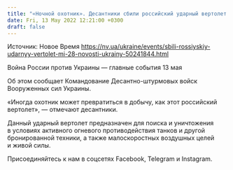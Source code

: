 ```yaml
---
title: "«Ночной охотник». Десантники сбили российский ударный вертолет Ми-28"
date: Fri, 13 May 2022 12:21:00 +0300
draft: false
---
```

Источник: Новое Время https://nv.ua/ukraine/events/sbili-rossiyskiy-udarnyy-vertolet-mi-28-novosti-ukrainy-50241844.html


Война России против Украины — главные события 13 мая

Об этом сообщает Командование Десантно-штурмовых войск Вооруженных сил Украины.

«Иногда охотник может превратиться в добычу, как этот российский вертолет», — отмечают десантники.

Данный ударный вертолет предназначен для поиска и уничтожения в условиях активного огневого противодействия танков и другой бронированной техники, а также малоскоростных воздушных целей и живой силы.

Присоединяйтесь к нам в соцсетях Facebook, Telegram и Instagram.
